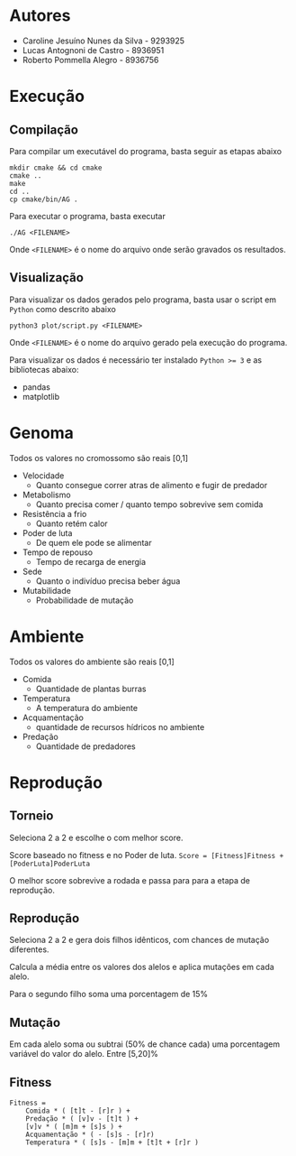 Autores
=======
- Caroline Jesuíno Nunes da Silva - 9293925
- Lucas Antognoni de Castro - 8936951
- Roberto Pommella Alegro - 8936756

Execução
========

Compilação
----------
Para compilar um executável do programa, basta seguir as etapas abaixo

```
mkdir cmake && cd cmake
cmake ..
make
cd ..
cp cmake/bin/AG .
```

Para executar o programa, basta executar

```
./AG <FILENAME>
```

Onde `<FILENAME>` é o nome do arquivo onde serão gravados os resultados.

Visualização
------------

Para visualizar os dados gerados pelo programa, basta usar o script em `Python` como descrito abaixo

```
python3 plot/script.py <FILENAME>
```

Onde `<FILENAME>` é o nome do arquivo gerado pela execução do programa.

Para visualizar os dados é necessário ter instalado `Python >= 3` e as bibliotecas abaixo:

- pandas
- matplotlib

Genoma
======
Todos os valores no cromossomo são reais [0,1]

- Velocidade
	+ Quanto consegue correr atras de alimento e fugir de predador
- Metabolismo
	+ Quanto precisa comer / quanto tempo sobrevive sem comida
- Resistência a frio
	+ Quanto retém calor
- Poder de luta
	+ De quem ele pode se alimentar
- Tempo de repouso
	+ Tempo de recarga de energia
- Sede
	+ Quanto o indivíduo precisa beber água
- Mutabilidade
	+ Probabilidade de mutação

Ambiente
========
Todos os valores do ambiente são reais [0,1]

- Comida
	+ Quantidade de plantas burras
- Temperatura
	+ A temperatura do ambiente
- Acquamentação
	+ quantidade de recursos hídricos no ambiente
- Predação
	+ Quantidade de predadores

Reprodução
==========

Torneio
-------
Seleciona 2 a 2 e escolhe o com melhor score.

Score baseado no fitness e no Poder de luta.
`Score = [Fitness]Fitness + [PoderLuta]PoderLuta`

O melhor score sobrevive a rodada e passa para para a etapa de reprodução.

Reprodução
----------
Seleciona 2 a 2 e gera dois filhos idênticos, com chances de mutação diferentes.

Calcula a média entre os valores dos alelos e aplica mutações em cada alelo.

Para o segundo filho soma uma porcentagem de 15%

Mutação
-------
Em cada alelo soma ou subtrai (50% de chance cada) uma porcentagem variável do valor do alelo. Entre [5,20]%

Fitness
-------

```
Fitness =
	Comida * ( [t]t - [r]r ) +
	Predação * ( [v]v - [t]t ) +
	[v]v * ( [m]m + [s]s ) +
	Acquamentação * ( - [s]s - [r]r)
	Temperatura * ( [s]s - [m]m + [t]t + [r]r )
```
